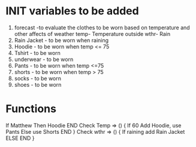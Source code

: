 # INIT variables to be added
1. forecast -to evaluate the clothes to be worn based on temperature and other affects of weather
    temp- Temperature outside
    wthr- Rain
2. Rain Jacket - to be worn when raining
3. Hoodie - to be worn when temp <= 75
4. Tshirt - to be worn
5. underwear - to be worn
6. Pants - to be worn when temp <=75
7. shorts - to be worn when temp > 75
8. socks - to be worn
9. shoes - to be worn

# Functions
  If Matthew 
      Then Hoodie
      END
 Check Temp => () {
  If 60 
    Add Hoodie, 
    use Pants
   Else 
    use Shorts
  END
  }
  Check wthr => () {
    If raining 
      add Rain Jacket
    ELSE
    END
  }
  
  
  
